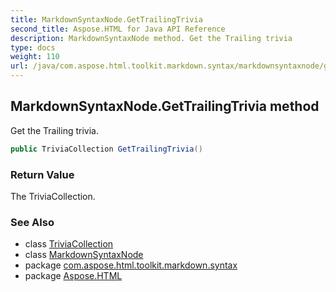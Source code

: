 ```yaml
---
title: MarkdownSyntaxNode.GetTrailingTrivia
second_title: Aspose.HTML for Java API Reference
description: MarkdownSyntaxNode method. Get the Trailing trivia
type: docs
weight: 110
url: /java/com.aspose.html.toolkit.markdown.syntax/markdownsyntaxnode/gettrailingtrivia/
---
```

## MarkdownSyntaxNode.GetTrailingTrivia method

Get the Trailing trivia.

```java
public TriviaCollection GetTrailingTrivia()
```

### Return Value

The TriviaCollection.

### See Also

* class [TriviaCollection](../../triviacollection/)
* class [MarkdownSyntaxNode](../)
* package [com.aspose.html.toolkit.markdown.syntax](../../markdownsyntaxnode/)
* package [Aspose.HTML](../../../)
